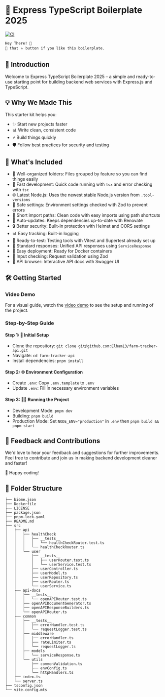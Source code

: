# 🚀 Express TypeScript Boilerplate 2025

[![CI](https://github.com/edwinhern/express-typescript/actions/workflows/ci.yml/badge.svg?branch=master)](https://github.com/edwinhern/express-typescript-2024/actions/workflows/ci.yml)

```code
Hey There! 🙌
🤾 that ⭐️ button if you like this boilerplate.
```

## 🌟 Introduction

Welcome to Express TypeScript Boilerplate 2025 – a simple and ready-to-use starting point for building backend web services with Express.js and TypeScript.

## 💡 Why We Made This

This starter kit helps you:

- ✨ Start new projects faster
- 📊 Write clean, consistent code
- ⚡ Build things quickly
- 🛡️ Follow best practices for security and testing

## 🚀 What's Included

- 📁 Well-organized folders: Files grouped by feature so you can find things easily
- 💨 Fast development: Quick code running with `tsx` and error checking with `tsc`
- 🌐 Latest Node.js: Uses the newest stable Node.js version from `.tool-versions`
- 🔧 Safe settings: Environment settings checked with Zod to prevent errors
- 🔗 Short import paths: Clean code with easy imports using path shortcuts
- 🔄 Auto-updates: Keeps dependencies up-to-date with Renovate
- 🔒 Better security: Built-in protection with Helmet and CORS settings
- 📊 Easy tracking: Built-in logging
- 🧪 Ready-to-test: Testing tools with Vitest and Supertest already set up
- 📃 Standard responses: Unified API responses using `ServiceResponse`
- 🐳 Easy deployment: Ready for Docker containers
- 📝 Input checking: Request validation using Zod
- 🧩 API browser: Interactive API docs with Swagger UI

## 🛠️ Getting Started

### Video Demo

For a visual guide, watch the [video demo](https://github.com/user-attachments/assets/b1698dac-d582-45a0-8d61-31131732b74e) to see the setup and running of the project.

### Step-by-Step Guide

#### Step 1: 🚀 Initial Setup

- Clone the repository: `git clone git@github.com:Elham13/farm-tracker-api.git`
- Navigate: `cd farm-tracker-api`
- Install dependencies: `pnpm install`

#### Step 2: ⚙️ Environment Configuration

- Create `.env`: Copy `.env.template` to `.env`
- Update `.env`: Fill in necessary environment variables

#### Step 3: 🏃‍♂️ Running the Project

- Development Mode: `pnpm dev`
- Building: `pnpm build`
- Production Mode: Set `NODE_ENV="production"` in `.env` then `pnpm build && pnpm start`

## 🤝 Feedback and Contributions

We'd love to hear your feedback and suggestions for further improvements. Feel free to contribute and join us in making backend development cleaner and faster!

🎉 Happy coding!

## 📁 Folder Structure

```code
├── biome.json
├── Dockerfile
├── LICENSE
├── package.json
├── pnpm-lock.yaml
├── README.md
├── src
│   ├── api
│   │   ├── healthCheck
│   │   │   ├── __tests__
│   │   │   │   └── healthCheckRouter.test.ts
│   │   │   └── healthCheckRouter.ts
│   │   └── user
│   │       ├── __tests__
│   │       │   ├── userRouter.test.ts
│   │       │   └── userService.test.ts
│   │       ├── userController.ts
│   │       ├── userModel.ts
│   │       ├── userRepository.ts
│   │       ├── userRouter.ts
│   │       └── userService.ts
│   ├── api-docs
│   │   ├── __tests__
│   │   │   └── openAPIRouter.test.ts
│   │   ├── openAPIDocumentGenerator.ts
│   │   ├── openAPIResponseBuilders.ts
│   │   └── openAPIRouter.ts
│   ├── common
│   │   ├── __tests__
│   │   │   ├── errorHandler.test.ts
│   │   │   └── requestLogger.test.ts
│   │   ├── middleware
│   │   │   ├── errorHandler.ts
│   │   │   ├── rateLimiter.ts
│   │   │   └── requestLogger.ts
│   │   ├── models
│   │   │   └── serviceResponse.ts
│   │   └── utils
│   │       ├── commonValidation.ts
│   │       ├── envConfig.ts
│   │       └── httpHandlers.ts
│   ├── index.ts
│   └── server.ts
├── tsconfig.json
└── vite.config.mts
```
